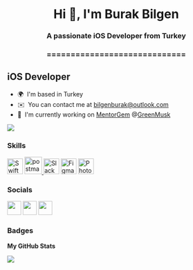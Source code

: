 <h1 align="center">Hi 👋, I'm Burak Bilgen</h1>
<h3 align="center">A passionate iOS Developer from Turkey</h3>
<h3 align="center">=============================</h3>

iOS Developer
-------------

* 🌍  I'm based in Turkey
* ✉️  You can contact me at [bilgenburak@outlook.com](mailto:bilgenburak@outlook.com)
* 🚀  I'm currently working on [MentorGem](https://www.mentorgem.com/) @[GreenMusk](https://www.greenmusk.com/)

<a href="https://www.twitter.com/_burakbilgen" target="_blank" rel="noreferrer"><img
src="https://img.shields.io/twitter/follow/_burakbilgen?logo=twitter&style=for-the-badge&color=0891b2&labelColor=1c1917"
/></a>

### Skills

<p align="left">
<a href="https://developer.apple.com/swift/" target="_blank" rel="noreferrer"><img src="https://raw.githubusercontent.com/danielcranney/readme-generator/main/public/icons/skills/swift-colored.svg" width="36" height="36" alt="Swift" /></a>
<a href="https://postman.com" target="_blank" rel="noreferrer"> <img src="https://www.vectorlogo.zone/logos/getpostman/getpostman-icon.svg" alt="postman" width="40" height="40"/> </a>
  <a href="https://www.https://slack.com/" target="_blank" rel="noreferrer"><img src="https://www.vectorlogo.zone/logos/slack/slack-icon.svg" width="36" height="36" alt="Slack" /></a>
  <a href="https://www.figma.com/" target="_blank" rel="noreferrer"><img src="https://raw.githubusercontent.com/danielcranney/readme-generator/main/public/icons/skills/figma-colored.svg" width="36" height="36" alt="Figma" /></a>
<a href="https://www.adobe.com/uk/products/photoshop.html" target="_blank" rel="noreferrer"><img src="https://raw.githubusercontent.com/danielcranney/readme-generator/main/public/icons/skills/photoshop-colored.svg" width="36" height="36" alt="Photoshop" /></a>
</p>


### Socials

<p align="left"><a href="https://www.linkedin.com/in/burakbilgen" target="_blank" rel="noreferrer"><img src="https://raw.githubusercontent.com/danielcranney/readme-generator/main/public/icons/socials/linkedin.svg" width="32" height="32" /></a> <a href="https://www.stackoverflow.com/users/16267083/bilgenburak" target="_blank" rel="noreferrer"><img src="https://raw.githubusercontent.com/danielcranney/readme-generator/main/public/icons/socials/stackoverflow.svg" width="32" height="32" /></a> <a href="https://www.twitter.com/_burakbilgen" target="_blank" rel="noreferrer"><img src="https://raw.githubusercontent.com/danielcranney/readme-generator/main/public/icons/socials/twitter.svg" width="32" height="32" /></a></p>

### Badges

<b>My GitHub Stats</b>

<a href="http://www.github.com/bilgenburak"><img src="https://github-readme-streak-stats.herokuapp.com/?user=bilgenburak&stroke=ffffff&background=1c1917&ring=0891b2&fire=0891b2&currStreakNum=ffffff&currStreakLabel=0891b2&sideNums=ffffff&sideLabels=ffffff&dates=ffffff&hide_border=true" /></a>

